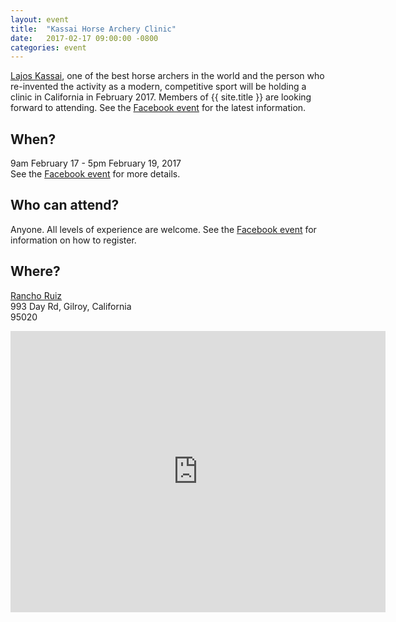 ```yaml
---
layout: event
title:  "Kassai Horse Archery Clinic"
date:   2017-02-17 09:00:00 -0800
categories: event
---
```


[Lajos Kassai](http://www.lovasijaszat.hu/index_eng.php), one of the best horse archers in the world and the person who re-invented the activity as a modern, competitive sport will be holding a clinic in California in February 2017. Members of {{ site.title }} are looking forward to attending. See the [Facebook event](https://www.facebook.com/events/1340733042646002/) for the latest information.

## When?
9am February 17 - 5pm February 19, 2017<br>
See the [Facebook event](https://www.facebook.com/events/1340733042646002/) for more details.

## Who can attend?
Anyone. All levels of experience are welcome. See the [Facebook event](https://www.facebook.com/events/1340733042646002/) for information on how to register.


## Where?
[Rancho Ruiz](http://ranchoruiz.com/)<br>
993 Day Rd, Gilroy, California<br>
95020

<iframe src="https://www.google.com/maps/embed?pb=!1m18!1m12!1m3!1d3184.7075006994387!2d-121.60615854950926!3d37.040619961730904!2m3!1f0!2f0!3f0!3m2!1i1024!2i768!4f13.1!3m3!1m2!1s0x8091e1bfa2435c95%3A0xf723199c9b73adcb!2sRancho+Ruiz!5e0!3m2!1sen!2sus!4v1484018784947" width="600" height="450" frameborder="0" style="border:0" allowfullscreen></iframe>
